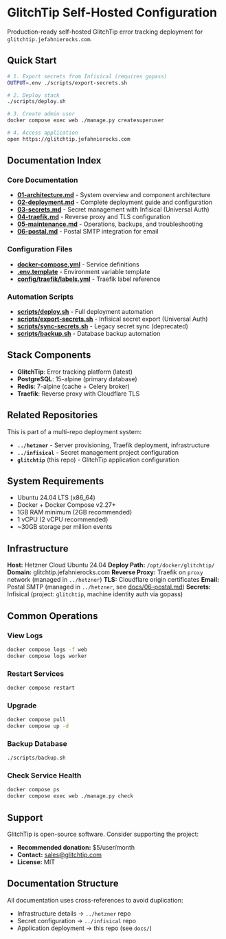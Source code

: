 # GlitchTip Self-Hosted Configuration

Production-ready self-hosted GlitchTip error tracking deployment for `glitchtip.jefahnierocks.com`.

## Quick Start

```bash
# 1. Export secrets from Infisical (requires gopass)
OUTPUT=.env ./scripts/export-secrets.sh

# 2. Deploy stack
./scripts/deploy.sh

# 3. Create admin user
docker compose exec web ./manage.py createsuperuser

# 4. Access application
open https://glitchtip.jefahnierocks.com
```

## Documentation Index

### Core Documentation
- **[01-architecture.md](docs/01-architecture.md)** - System overview and component architecture
- **[02-deployment.md](docs/02-deployment.md)** - Complete deployment guide and configuration
- **[03-secrets.md](docs/03-secrets.md)** - Secret management with Infisical (Universal Auth)
- **[04-traefik.md](docs/04-traefik.md)** - Reverse proxy and TLS configuration
- **[05-maintenance.md](docs/05-maintenance.md)** - Operations, backups, and troubleshooting
- **[06-postal.md](docs/06-postal.md)** - Postal SMTP integration for email

### Configuration Files
- **[docker-compose.yml](docker-compose.yml)** - Service definitions
- **[.env.template](.env.template)** - Environment variable template
- **[config/traefik/labels.yml](config/traefik/labels.yml)** - Traefik label reference

### Automation Scripts
- **[scripts/deploy.sh](scripts/deploy.sh)** - Full deployment automation
- **[scripts/export-secrets.sh](scripts/export-secrets.sh)** - Infisical secret export (Universal Auth)
- **[scripts/sync-secrets.sh](scripts/sync-secrets.sh)** - Legacy secret sync (deprecated)
- **[scripts/backup.sh](scripts/backup.sh)** - Database backup automation

## Stack Components

- **GlitchTip**: Error tracking platform (latest)
- **PostgreSQL**: 15-alpine (primary database)
- **Redis**: 7-alpine (cache + Celery broker)
- **Traefik**: Reverse proxy with Cloudflare TLS

## Related Repositories

This is part of a multi-repo deployment system:

- **`../hetzner`** - Server provisioning, Traefik deployment, infrastructure
- **`../infisical`** - Secret management project configuration
- **`glitchtip`** (this repo) - GlitchTip application configuration

## System Requirements

- Ubuntu 24.04 LTS (x86_64)
- Docker + Docker Compose v2.27+
- 1GB RAM minimum (2GB recommended)
- 1 vCPU (2 vCPU recommended)
- ~30GB storage per million events

## Infrastructure

**Host:** Hetzner Cloud Ubuntu 24.04
**Deploy Path:** `/opt/docker/glitchtip/`
**Domain:** glitchtip.jefahnierocks.com
**Reverse Proxy:** Traefik on `proxy` network (managed in `../hetzner`)
**TLS:** Cloudflare origin certificates
**Email:** Postal SMTP (managed in `../hetzner`, see [docs/06-postal.md](docs/06-postal.md))
**Secrets:** Infisical (project: `glitchtip`, machine identity auth via gopass)

## Common Operations

### View Logs
```bash
docker compose logs -f web
docker compose logs worker
```

### Restart Services
```bash
docker compose restart
```

### Upgrade
```bash
docker compose pull
docker compose up -d
```

### Backup Database
```bash
./scripts/backup.sh
```

### Check Service Health
```bash
docker compose ps
docker compose exec web ./manage.py check
```

## Support

GlitchTip is open-source software. Consider supporting the project:
- **Recommended donation:** $5/user/month
- **Contact:** sales@glitchtip.com
- **License:** MIT

## Documentation Structure

All documentation uses cross-references to avoid duplication:
- Infrastructure details → `../hetzner` repo
- Secret configuration → `../infisical` repo
- Application deployment → this repo (see `docs/`)
